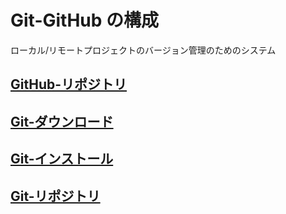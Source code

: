# Git-GitHub の構成

ローカル/リモートプロジェクトのバージョン管理のためのシステム

## [GitHub-リポジトリ](https://github.com/ghsumiyasu/Git-GitHub/blob/main/README-GitHub-Repositorio-jp.md)
## [Git-ダウンロード](https://github.com/ghsumiyasu/Git-GitHub/blob/main/README-Windows-Git-Download-jp.md)
## [Git-インストール](https://github.com/ghsumiyasu/Git-GitHub/blob/main/README-Windows-Git-Instalacao-jp.md)
## [Git-リポジトリ](https://github.com/ghsumiyasu/Git-GitHub/blob/main/README-Windows-Git-Repositorio-jp.md)